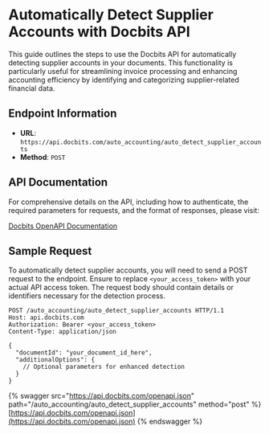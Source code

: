 # Automatically Detect Supplier Accounts with Docbits API

This guide outlines the steps to use the Docbits API for automatically detecting supplier accounts in your documents. This functionality is particularly useful for streamlining invoice processing and enhancing accounting efficiency by identifying and categorizing supplier-related financial data.

## Endpoint Information

- **URL**: `https://api.docbits.com/auto_accounting/auto_detect_supplier_accounts`
- **Method**: `POST`

## API Documentation

For comprehensive details on the API, including how to authenticate, the required parameters for requests, and the format of responses, please visit:

[Docbits OpenAPI Documentation](https://api.docbits.com/openapi.json)

## Sample Request

To automatically detect supplier accounts, you will need to send a POST request to the endpoint. Ensure to replace `<your_access_token>` with your actual API access token. The request body should contain details or identifiers necessary for the detection process.

```http
POST /auto_accounting/auto_detect_supplier_accounts HTTP/1.1
Host: api.docbits.com
Authorization: Bearer <your_access_token>
Content-Type: application/json

{
  "documentId": "your_document_id_here",
  "additionalOptions": {
    // Optional parameters for enhanced detection
  }
}
```

{% swagger src="https://api.docbits.com/openapi.json" path="/auto_accounting/auto_detect_supplier_accounts" method="post" %}
[https://api.docbits.com/openapi.json](https://api.docbits.com/openapi.json)
{% endswagger %}
